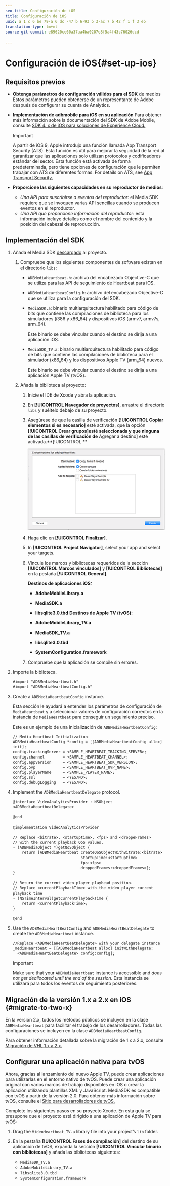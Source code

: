 ```yaml
---
seo-title: Configuración de iOS
title: Configuración de iOS
uuid: a 1 c 6 be 79-a 6 dc -47 b 6-93 b 3-ac 7 b 42 f 1 f 3 eb
translation-type: tm+mt
source-git-commit: e89620ce60a37aa4ba0207e8f5a4f43c76026dcd

---
```



# Configuración de iOS{#set-up-ios}

## Requisitos previos

* **Obtenga parámetros de configuración válidos para el SDK**
de medios Estos parámetros pueden obtenerse de un representante de Adobe después de configurar su cuenta de Analytics.
* **Implementación de adbmobile para iOS en su aplicación**
Para obtener más información sobre la documentación del SDK de Adobe Mobile, consulte [SDK 4. x de iOS para soluciones de Experience Cloud.](https://marketing.adobe.com/resources/help/en_US/mobile/ios/)

   >[!IMPORTANT]
   >
   >A partir de iOS 9, Apple introdujo una función llamada App Transport Security (ATS). Esta función es útil para mejorar la seguridad de la red al garantizar que las aplicaciones solo utilizan protocolos y codificadores estándar del sector. Esta función está activada de forma predeterminada, pero tiene opciones de configuración que le permiten trabajar con ATS de diferentes formas. For details on ATS, see [App Transport Security.](https://marketing.adobe.com/resources/help/en_US/mobile/ios/app_transport_security.html)

* **Proporcione las siguientes capacidades en su reproductor de medios**:

   * _Una API para suscribirse a eventos del reproductor_: el Media SDK requiere que se invoquen varias API sencillas cuando se producen eventos en el reproductor.
   * _Una API que proporcione información del reproductor_: esta información incluye detalles como el nombre del contenido y la posición del cabezal de reproducción.

## Implementación del SDK

1. Añada el Media SDK [descargado](/help/sdk-implement/download-sdks.md#section_551A10AD7880426BB29AE52482BB4211) al proyecto.

   1. Compruebe que los siguientes componentes de software existan en el directorio `libs`:

      * `ADBMediaHeartbeat.h`: archivo del encabezado Objective-C que se utiliza para las API de seguimiento de Heartbeat para iOS.
      * `ADBMediaHeartbeatConfig.h`: archivo del encabezado Objective-C que se utiliza para la configuración del SDK.
      * `MediaSDK.a`: binario multiarquitectura habilitado para código de bits que contiene las compilaciones de biblioteca para los simuladores (i386 y x86_64) y dispositivos iOS (armv7, armv7s, arm_64).

         Este binario se debe vincular cuando el destino se dirija a una aplicación iOS.

      * `MediaSDK_TV.a`: binario multiarquitectura habilitado para código de bits que contiene las compilaciones de biblioteca para el simulador (x86_64) y los dispositivos Apple TV (arm_64) nuevos.

         Este binario se debe vincular cuando el destino se dirija a una aplicación Apple TV (tvOS).
   1. Añada la biblioteca al proyecto:

      1. Inicie el IDE de Xcode y abra la aplicación.
      1. En **[!UICONTROL Navegador de proyectos]**, arrastre el directorio `libs` y suéltelo debajo de su proyecto.

      1. Asegúrese de que la casilla de verificación **[!UICONTROL Copiar elementos si es necesario]** esté activada, que la opción **[!UICONTROL Crear grupos]esté seleccionada y que ninguna de las casillas de verificación de** Agregar a destino] esté activada.**[!UICONTROL **

         ![](assets/choose-options_ios.png)

      1. Haga clic en **[!UICONTROL Finalizar]**.
      1. In **[!UICONTROL Project Navigator]**, select your app and select your targets.
      1. Vincule los marcos y bibliotecas requeridos de la sección **[!UICONTROL Marcos vinculados]** y **[!UICONTROL Bibliotecas]** en la pestaña **[!UICONTROL General]**.

         **Destinos de aplicaciones iOS:**

         * **AdobeMobileLibrary.a**
         * **MediaSDK.a**
         * **libsqlite3.0.tbd**
         **Destinos de Apple TV (tvOS):**

         * **AdobeMobileLibrary_TV.a**
         * **MediaSDK_TV.a**
         * **libsqlite3.0.tbd**
         * **SystemConfiguration.framework**
      1. Compruebe que la aplicación se compile sin errores.




1. Importe la biblioteca.

   ```
   #import "ADBMediaHeartbeat.h" 
   #import "ADBMediaHeartbeatConfig.h" 
   ```

1. Create a `ADBMediaHeartbeatConfig` instance.

   Esta sección le ayudará a entender los parámetros de configuración de `MediaHeartbeat` y a seleccionar valores de configuración correctos en la instancia de `MediaHeartbeat` para conseguir un seguimiento preciso.

   Este es un ejemplo de una inicialización de `ADBMediaHeartbeatConfig`:

   ```
   // Media Heartbeat Initialization 
   ADBMediaHeartbeatConfig *config = [[ADBMediaHeartbeatConfig alloc] init]; 
   config.trackingServer = <SAMPLE_HEARTBEAT_TRACKING_SERVER>; 
   config.channel        = <SAMPLE_HEARTBEAT_CHANNEL>; 
   config.appVersion     = <SAMPLE_HEARTBEAT_SDK_VERSION>; 
   config.ovp            = <SAMPLE_HEARTBEAT_OVP_NAME>; 
   config.playerName     = <SAMPLE_PLAYER_NAME>; 
   config.ssl            = <YES/NO>; 
   config.debugLogging   = <YES/NO>; 
   ```

1. Implement the `ADBMediaHeartbeatDelegate` protocol.

   ```
   @interface VideoAnalyticsProvider : NSObject <ADBMediaHeartbeatDelegate> 
   
   @end 
   
   @implementation VideoAnalyticsProvider 
   
   // Replace <bitrate>, <startuptime>, <fps> and <droppeFrames>  
   // with the current playback QoS values. 
   - (ADBMediaObject *)getQoSObject { 
       return [ADBMediaHeartbeat createQoSObjectWithBitrate:<bitrate>  
                                 startupTime:<startuptime>   
                                 fps:<fps>  
                                 droppedFrames:<droppedFrames>]; 
   } 
   
   // Return the current video player playhead position. 
   // Replace <currentPlaybackTime> with the video player current playback time 
   - (NSTimeInterval)getCurrentPlaybackTime { 
       return <currentPlaybackTime>; 
   } 
   
   @end
   ```

1. Use the `ADBMediaHeartBeatConfig` and `ADBMediaHeartBeatDelegate` to create the `ADBMediaHeartbeat` instance.

   ```
   //Replace <ADBMediaHeartBeatDelegate> with your delegate instance 
   _mediaHeartbeat = [[ADBMediaHeartbeat alloc] initWithDelegate: 
     <ADBMediaHeartBeatDelegate> config:config];
   ```

   >[!IMPORTANT]
   >
   >Make sure that your `ADBMediaHeartbeat` instance is accessible and *does not get deallocated until the end of the session*. Esta instancia se utilizará para todos los eventos de seguimiento posteriores.

## Migración de la versión 1.x a 2.x en iOS {#migrate-to-two-x}

En la versión 2.x, todos los métodos públicos se incluyen en la clase `ADBMediaHeartbeat` para facilitar el trabajo de los desarrolladores. Todas las configuraciones se incluyen en la clase `ADBMediaHeartbeatConfig`.

Para obtener información detallada sobre la migración de 1.x a 2.x, consulte [Migración de VHL 1.x a 2.x.](/help/sdk-implement/va-1x-to-2x/mig-1x-2x-overview.md)

## Configurar una aplicación nativa para tvOS

Ahora, gracias al lanzamiento del nuevo Apple TV, puede crear aplicaciones para utilizarlas en el entorno nativo de tvOS. Puede crear una aplicación original con varios marcos de trabajo disponibles en iOS o crear la aplicación utilizando plantillas XML y JavaScript. MediaSDK es compatible con tvOS a partir de la versión 2.0. Para obtener más información sobre tvOS, consulte el [Sitio para desarrolladores de tvOS.](https://developer.apple.com/tvos/documentation/)

Complete los siguientes pasos en su proyecto Xcode. En esta guía se presupone que el proyecto está dirigido a una aplicación de Apple TV para tvOS:

1. Drag the `VideoHeartbeat_TV.a` library file into your project’s `lib` folder.

1. En la pestaña **[!UICONTROL Fases de compilación]** del destino de su aplicación de tvOS, expanda la sección **[!UICONTROL Vincular binario con bibliotecas]** y añada las bibliotecas siguientes:

   * `MediaSDK_TV.a`
   * `AdobeMobileLibrary_TV.a`
   * `libsqlite3.0.tbd`
   * `SystemConfiguration.framework`

